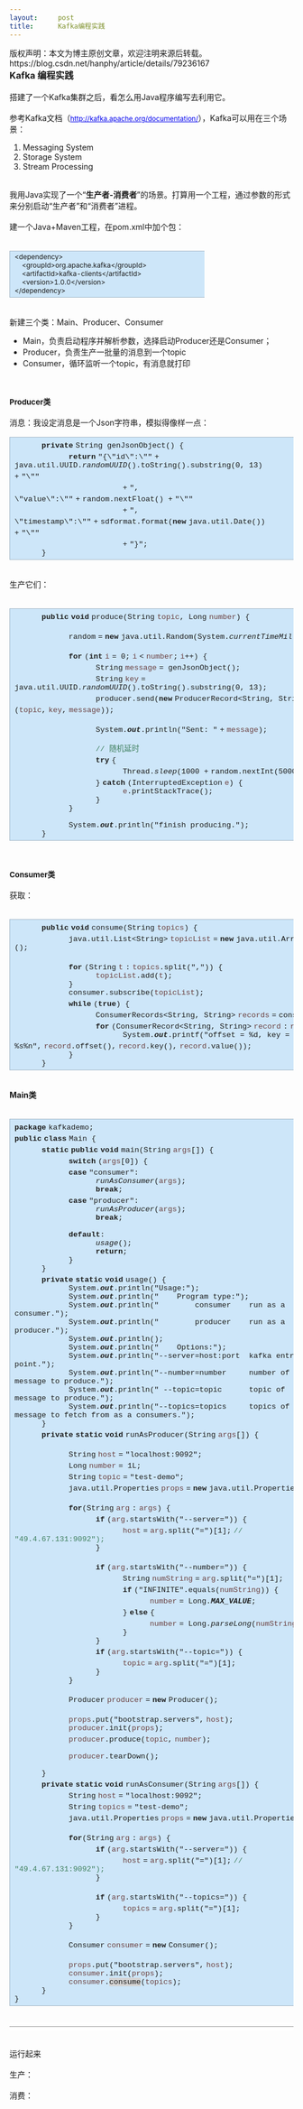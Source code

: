 ```yaml
---
layout:     post
title:      Kafka编程实践
---
```

<div id="article_content" class="article_content clearfix csdn-tracking-statistics" data-pid="blog" data-mod="popu_307" data-dsm="post">
								<div class="article-copyright">
					版权声明：本文为博主原创文章，欢迎注明来源后转载。					https://blog.csdn.net/hanphy/article/details/79236167				</div>
								            <link rel="stylesheet" href="https://csdnimg.cn/release/phoenix/template/css/ck_htmledit_views-f76675cdea.css">
						<div class="htmledit_views" id="content_views">
                
<div><span style="font-size:12pt;"><span style="font-size:12pt;font-weight:bold;">Kafka 编程实践</span></span></div>
<div><br></div>
<div>搭建了一个Kafka集群之后，看怎么用Java程序编写去利用它。</div>
<div><br></div>
<div>参考Kafka文档（<a href="http://kafka.apache.org/documentation/" rel="nofollow" style="font-size:9pt;color:rgb(0,0,238);text-decoration:underline;">http://kafka.apache.org/documentation/</a>），Kafka可以用在三个场景：</div>
<div>
<ol start="1"><li>Messaging System</li><li>Storage System</li><li>Stream Processing</li></ol><div><br></div>
</div>
<div>我用Java实现了一个“<span style="font-weight:bold;">生产者-消费者</span>”的场景。打算用一个工程，通过参数的形式来分别启动“生产者”和“消费者”进程。</div>
<div><br></div>
<div>建一个Java+Maven工程，在pom.xml中加个包：</div>
<div>
<div><br></div>
<div style="overflow:hidden;width:inherit;z-index:2;">
<table style="display:block;border-spacing:0px;table-layout:fixed;border:medium none;width:346px;"><colgroup><col style="width:346px;"></colgroup><tbody><tr style="vertical-align:top;"><td style="border-top-width:1px;border-bottom-width:1px;border-left-width:1px;border-style:solid none solid solid;border-color:rgb(164,184,199);min-width:31px;background-color:rgb(205,230,249);">
<div><span style="font-size:9pt;background-color:rgb(205,230,249);">&lt;dependency&gt;</span></div>
<div><span style="font-size:9pt;background-color:rgb(205,230,249);">    &lt;groupId&gt;org.apache.kafka&lt;/groupId&gt;</span></div>
<div><span style="font-size:9pt;background-color:rgb(205,230,249);">    &lt;artifactId&gt;kafka-clients&lt;/artifactId&gt;</span></div>
<div><span style="font-size:9pt;background-color:rgb(205,230,249);">    &lt;version&gt;1.0.0&lt;/version&gt;</span></div>
<div><span style="font-size:9pt;background-color:rgb(205,230,249);">&lt;/dependency&gt;</span></div>
</td>
</tr></tbody></table></div>
<div><br></div>
</div>
<div>新建三个类：Main、Producer、Consumer</div>
<div>
<ul><li><span style="line-height:1.45;">Main，负责</span><span style="line-height:1.45;">启动程序并解析参数，选择启动Producer还是Consumer；</span></li><li><span style="line-height:1.45;">Producer，负责生产一批量的消息到一个topic</span></li><li><span style="line-height:1.45;">Consumer，循环监听一个topic，有消息就打印</span></li></ul></div>
<div><br></div>
<br><div><span style="font-weight:bold;font-size:10pt;">Producer类</span></div>
<div><br></div>
<div>消息：我设定消息是一个Json字符串，模拟得像样一点：</div>
<div style="overflow:hidden;width:inherit;z-index:2;">
<table style="display:block;border-spacing:0px;table-layout:fixed;border:none;"><colgroup><col></colgroup><tbody><tr style="vertical-align:top;"><td style="border-top-width:1px;border-bottom-width:1px;border-left-width:1px;border-style:solid none solid solid;border-color:rgb(164,184,199);min-width:31px;background-color:rgb(205,230,249);">
<div><span style="font-family:'Courier New';min-height:10pt;font-size:10pt;background-color:rgb(205,230,249);">      </span><span style="font-family:'Courier New';min-height:10pt;font-size:10pt;background-color:rgb(205,230,249);font-weight:bold;">private</span><span style="background-color:rgb(205,230,249);"><span> </span></span><span style="font-family:'Courier New';min-height:10pt;font-size:10pt;background-color:rgb(205,230,249);">String
 genJsonObject() {</span></div>
<div style="min-height:10pt;"><span style="font-family:'Courier New';min-height:10pt;font-size:10pt;background-color:rgb(205,230,249);">            </span><span style="font-family:'Courier New';min-height:10pt;font-size:10pt;background-color:rgb(205,230,249);font-weight:bold;">return</span><span style="background-color:rgb(205,230,249);"><span> </span></span><span style="font-family:'Courier New';min-height:10pt;font-size:10pt;background-color:rgb(205,230,249);">"{\"id\":\""</span><span style="background-color:rgb(205,230,249);"><span> </span></span><span style="font-family:'Courier New';min-height:10pt;font-size:10pt;background-color:rgb(205,230,249);">+
 java.util.UUID.</span><span style="font-family:'Courier New';min-height:10pt;font-size:10pt;background-color:rgb(205,230,249);font-style:italic;">randomUUID</span><span style="font-family:'Courier New';min-height:10pt;font-size:10pt;background-color:rgb(205,230,249);">().toString().substring(0,
 13) +</span><span style="background-color:rgb(205,230,249);"><span> </span></span><span style="font-family:'Courier New';min-height:10pt;font-size:10pt;background-color:rgb(205,230,249);">"\""</span></div>
<div style="min-height:10pt;"><span style="font-family:'Courier New';min-height:10pt;font-size:10pt;background-color:rgb(205,230,249);">                        +</span><span style="background-color:rgb(205,230,249);"><span> </span></span><span style="font-family:'Courier New';min-height:10pt;font-size:10pt;background-color:rgb(205,230,249);">",
 \"value\":\""</span><span style="background-color:rgb(205,230,249);"><span> </span></span><span style="font-family:'Courier New';min-height:10pt;font-size:10pt;background-color:rgb(205,230,249);">+</span><span style="background-color:rgb(205,230,249);"><span> </span></span><span style="font-family:'Courier New';min-height:10pt;font-size:10pt;background-color:rgb(205,230,249);">random</span><span style="font-family:'Courier New';min-height:10pt;font-size:10pt;background-color:rgb(205,230,249);">.nextFloat()
 +</span><span style="background-color:rgb(205,230,249);"><span> </span></span><span style="font-family:'Courier New';min-height:10pt;font-size:10pt;background-color:rgb(205,230,249);">"\""</span></div>
<div style="min-height:10pt;"><span style="font-family:'Courier New';min-height:10pt;font-size:10pt;background-color:rgb(205,230,249);">                        +</span><span style="background-color:rgb(205,230,249);"><span> </span></span><span style="font-family:'Courier New';min-height:10pt;font-size:10pt;background-color:rgb(205,230,249);">",
 \"timestamp\":\""</span><span style="background-color:rgb(205,230,249);"><span> </span></span><span style="font-family:'Courier New';min-height:10pt;font-size:10pt;background-color:rgb(205,230,249);">+</span><span style="background-color:rgb(205,230,249);"><span> </span></span><span style="font-family:'Courier New';min-height:10pt;font-size:10pt;background-color:rgb(205,230,249);">sdformat</span><span style="font-family:'Courier New';min-height:10pt;font-size:10pt;background-color:rgb(205,230,249);">.format(</span><span style="font-family:'Courier New';min-height:10pt;font-size:10pt;background-color:rgb(205,230,249);font-weight:bold;">new</span><span style="background-color:rgb(205,230,249);"><span> </span></span><span style="font-family:'Courier New';min-height:10pt;font-size:10pt;background-color:rgb(205,230,249);">java.util.Date())
 +</span><span style="background-color:rgb(205,230,249);"><span> </span></span><span style="font-family:'Courier New';min-height:10pt;font-size:10pt;background-color:rgb(205,230,249);">"\""</span></div>
<div style="min-height:10pt;"><span style="font-family:'Courier New';min-height:10pt;font-size:10pt;background-color:rgb(205,230,249);">                        +</span><span style="background-color:rgb(205,230,249);"><span> </span></span><span style="font-family:'Courier New';min-height:10pt;font-size:10pt;background-color:rgb(205,230,249);">"}"</span><span style="font-family:'Courier New';min-height:10pt;font-size:10pt;background-color:rgb(205,230,249);">;</span></div>
<div><span style="font-family:'Courier New';min-height:10pt;font-size:10pt;background-color:rgb(205,230,249);">      }</span></div>
</td>
</tr></tbody></table></div>
<div><br></div>
<div>生产它们：</div>
<div>
<div><br></div>
<div style="overflow:hidden;width:inherit;z-index:2;">
<table style="display:block;border-spacing:0px;table-layout:fixed;border:none;"><colgroup><col></colgroup><tbody><tr style="vertical-align:top;"><td style="border-top-width:1px;border-bottom-width:1px;border-left-width:1px;border-style:solid none solid solid;border-color:rgb(164,184,199);min-width:31px;background-color:rgb(205,230,249);">
<div><span style="font-family:'Courier New';min-height:10pt;font-size:10pt;background-color:rgb(205,230,249);">      </span><span style="font-family:'Courier New';min-height:10pt;font-size:10pt;background-color:rgb(205,230,249);font-weight:bold;">public</span><span style="background-color:rgb(205,230,249);"><span> </span></span><span style="font-family:'Courier New';min-height:10pt;font-size:10pt;background-color:rgb(205,230,249);font-weight:bold;">void</span><span style="background-color:rgb(205,230,249);"><span> </span></span><span style="font-family:'Courier New';min-height:10pt;font-size:10pt;background-color:rgb(205,230,249);">produce(String</span><span style="background-color:rgb(205,230,249);"><span> </span></span><span style="font-family:'Courier New';color:#6a3e3e;min-height:10pt;font-size:10pt;background-color:rgb(205,230,249);">topic</span><span style="font-family:'Courier New';min-height:10pt;font-size:10pt;background-color:rgb(205,230,249);">,
 Long</span><span style="background-color:rgb(205,230,249);"><span> </span></span><span style="font-family:'Courier New';color:#6a3e3e;min-height:10pt;font-size:10pt;background-color:rgb(205,230,249);">number</span><span style="font-family:'Courier New';min-height:10pt;font-size:10pt;background-color:rgb(205,230,249);">)
 {</span></div>
<div style="min-height:10pt;"><span style="font-family:'Courier New';min-height:10pt;font-size:10pt;background-color:rgb(205,230,249);">            </span></div>
<div style="min-height:10pt;"><span style="font-family:'Courier New';min-height:10pt;font-size:10pt;background-color:rgb(205,230,249);">            </span><span style="font-family:'Courier New';min-height:10pt;font-size:10pt;background-color:rgb(205,230,249);">random</span><span style="background-color:rgb(205,230,249);"><span> </span></span><span style="font-family:'Courier New';min-height:10pt;font-size:10pt;background-color:rgb(205,230,249);">=</span><span style="background-color:rgb(205,230,249);"><span> </span></span><span style="font-family:'Courier New';min-height:10pt;font-size:10pt;background-color:rgb(205,230,249);font-weight:bold;">new</span><span style="background-color:rgb(205,230,249);"><span> </span></span><span style="font-family:'Courier New';min-height:10pt;font-size:10pt;background-color:rgb(205,230,249);">java.util.Random(System.</span><span style="font-family:'Courier New';min-height:10pt;font-size:10pt;background-color:rgb(205,230,249);font-style:italic;">currentTimeMillis</span><span style="font-family:'Courier New';min-height:10pt;font-size:10pt;background-color:rgb(205,230,249);">());</span></div>
<div style="min-height:10pt;"><span style="font-family:'Courier New';min-height:10pt;font-size:10pt;background-color:rgb(205,230,249);">            </span></div>
<div style="min-height:10pt;"><span style="font-family:'Courier New';min-height:10pt;font-size:10pt;background-color:rgb(205,230,249);">            </span><span style="font-family:'Courier New';min-height:10pt;font-size:10pt;background-color:rgb(205,230,249);font-weight:bold;">for</span><span style="background-color:rgb(205,230,249);"><span> </span></span><span style="font-family:'Courier New';min-height:10pt;font-size:10pt;background-color:rgb(205,230,249);">(</span><span style="font-family:'Courier New';min-height:10pt;font-size:10pt;background-color:rgb(205,230,249);font-weight:bold;">int</span><span style="background-color:rgb(205,230,249);"><span> </span></span><span style="font-family:'Courier New';color:#6a3e3e;min-height:10pt;font-size:10pt;background-color:rgb(205,230,249);">i</span><span style="background-color:rgb(205,230,249);"><span> </span></span><span style="font-family:'Courier New';min-height:10pt;font-size:10pt;background-color:rgb(205,230,249);">=
 0;</span><span style="background-color:rgb(205,230,249);"><span> </span></span><span style="font-family:'Courier New';color:#6a3e3e;min-height:10pt;font-size:10pt;background-color:rgb(205,230,249);">i</span><span style="background-color:rgb(205,230,249);"><span> </span></span><span style="font-family:'Courier New';min-height:10pt;font-size:10pt;background-color:rgb(205,230,249);">&lt;</span><span style="background-color:rgb(205,230,249);"><span> </span></span><span style="font-family:'Courier New';color:#6a3e3e;min-height:10pt;font-size:10pt;background-color:rgb(205,230,249);">number</span><span style="font-family:'Courier New';min-height:10pt;font-size:10pt;background-color:rgb(205,230,249);">;</span><span style="background-color:rgb(205,230,249);"><span> </span></span><span style="font-family:'Courier New';color:#6a3e3e;min-height:10pt;font-size:10pt;background-color:rgb(205,230,249);">i</span><span style="font-family:'Courier New';min-height:10pt;font-size:10pt;background-color:rgb(205,230,249);">++)
 {</span></div>
<div style="min-height:10pt;"><span style="font-family:'Courier New';min-height:10pt;font-size:10pt;background-color:rgb(205,230,249);">                  String</span><span style="background-color:rgb(205,230,249);"><span> </span></span><span style="font-family:'Courier New';color:#6a3e3e;min-height:10pt;font-size:10pt;background-color:rgb(205,230,249);">message</span><span style="background-color:rgb(205,230,249);"><span> </span></span><span style="font-family:'Courier New';min-height:10pt;font-size:10pt;background-color:rgb(205,230,249);">=
 genJsonObject();</span></div>
<div style="min-height:10pt;"><span style="font-family:'Courier New';min-height:10pt;font-size:10pt;background-color:rgb(205,230,249);">                  String</span><span style="background-color:rgb(205,230,249);"><span> </span></span><span style="font-family:'Courier New';color:#6a3e3e;min-height:10pt;font-size:10pt;background-color:rgb(205,230,249);">key</span><span style="background-color:rgb(205,230,249);"><span> </span></span><span style="font-family:'Courier New';min-height:10pt;font-size:10pt;background-color:rgb(205,230,249);">=
 java.util.UUID.</span><span style="font-family:'Courier New';min-height:10pt;font-size:10pt;background-color:rgb(205,230,249);font-style:italic;">randomUUID</span><span style="font-family:'Courier New';min-height:10pt;font-size:10pt;background-color:rgb(205,230,249);">().toString().substring(0,
 13);</span></div>
<div style="min-height:10pt;"><span style="font-family:'Courier New';min-height:10pt;font-size:10pt;background-color:rgb(205,230,249);">                  </span><span style="font-family:'Courier New';min-height:10pt;font-size:10pt;background-color:rgb(205,230,249);">producer</span><span style="font-family:'Courier New';min-height:10pt;font-size:10pt;background-color:rgb(205,230,249);">.send(</span><span style="font-family:'Courier New';min-height:10pt;font-size:10pt;background-color:rgb(205,230,249);font-weight:bold;">new</span><span style="background-color:rgb(205,230,249);"><span> </span></span><span style="font-family:'Courier New';min-height:10pt;font-size:10pt;background-color:rgb(205,230,249);">ProducerRecord&lt;String,
 String&gt;(</span><span style="font-family:'Courier New';color:#6a3e3e;min-height:10pt;font-size:10pt;background-color:rgb(205,230,249);">topic</span><span style="font-family:'Courier New';min-height:10pt;font-size:10pt;background-color:rgb(205,230,249);">,</span><span style="background-color:rgb(205,230,249);"><span> </span></span><span style="font-family:'Courier New';color:#6a3e3e;min-height:10pt;font-size:10pt;background-color:rgb(205,230,249);">key</span><span style="font-family:'Courier New';min-height:10pt;font-size:10pt;background-color:rgb(205,230,249);">,</span><span style="background-color:rgb(205,230,249);"><span> </span></span><span style="font-family:'Courier New';color:#6a3e3e;min-height:10pt;font-size:10pt;background-color:rgb(205,230,249);">message</span><span style="font-family:'Courier New';min-height:10pt;font-size:10pt;background-color:rgb(205,230,249);">));</span></div>
<div style="min-height:10pt;"><span style="font-family:'Courier New';min-height:10pt;font-size:10pt;background-color:rgb(205,230,249);">                  </span></div>
<div style="min-height:10pt;"><span style="font-family:'Courier New';min-height:10pt;font-size:10pt;background-color:rgb(205,230,249);">                  System.</span><span style="font-family:'Courier New';min-height:10pt;font-size:10pt;background-color:rgb(205,230,249);font-style:italic;font-weight:bold;">out</span><span style="font-family:'Courier New';min-height:10pt;font-size:10pt;background-color:rgb(205,230,249);">.println(</span><span style="font-family:'Courier New';min-height:10pt;font-size:10pt;background-color:rgb(205,230,249);">"Sent:
 "</span><span style="background-color:rgb(205,230,249);"><span> </span></span><span style="font-family:'Courier New';min-height:10pt;font-size:10pt;background-color:rgb(205,230,249);">+</span><span style="background-color:rgb(205,230,249);"><span> </span></span><span style="font-family:'Courier New';color:#6a3e3e;min-height:10pt;font-size:10pt;background-color:rgb(205,230,249);">message</span><span style="font-family:'Courier New';min-height:10pt;font-size:10pt;background-color:rgb(205,230,249);">);</span></div>
<div style="min-height:10pt;"><span style="font-family:'Courier New';min-height:10pt;font-size:10pt;background-color:rgb(205,230,249);">                  </span></div>
<div style="min-height:10pt;"><span style="font-family:'Courier New';min-height:10pt;font-size:10pt;background-color:rgb(205,230,249);">                  </span><span style="font-family:'Courier New';color:#3f7f5f;min-height:10pt;font-size:10pt;background-color:rgb(205,230,249);">//
 随机延时</span></div>
<div style="min-height:10pt;"><span style="font-family:'Courier New';min-height:10pt;font-size:10pt;background-color:rgb(205,230,249);">                  </span><span style="font-family:'Courier New';min-height:10pt;font-size:10pt;background-color:rgb(205,230,249);font-weight:bold;">try</span><span style="background-color:rgb(205,230,249);"><span> </span></span><span style="font-family:'Courier New';min-height:10pt;font-size:10pt;background-color:rgb(205,230,249);">{</span></div>
<div style="min-height:10pt;"><span style="font-family:'Courier New';min-height:10pt;font-size:10pt;background-color:rgb(205,230,249);">                        Thread.</span><span style="font-family:'Courier New';min-height:10pt;font-size:10pt;background-color:rgb(205,230,249);font-style:italic;">sleep</span><span style="font-family:'Courier New';min-height:10pt;font-size:10pt;background-color:rgb(205,230,249);">(1000
 +</span><span style="background-color:rgb(205,230,249);"><span> </span></span><span style="font-family:'Courier New';min-height:10pt;font-size:10pt;background-color:rgb(205,230,249);">random</span><span style="font-family:'Courier New';min-height:10pt;font-size:10pt;background-color:rgb(205,230,249);">.nextInt(5000)
 );</span></div>
<div style="min-height:10pt;"><span style="font-family:'Courier New';min-height:10pt;font-size:10pt;background-color:rgb(205,230,249);">                  }</span><span style="background-color:rgb(205,230,249);"><span> </span></span><span style="font-family:'Courier New';min-height:10pt;font-size:10pt;background-color:rgb(205,230,249);font-weight:bold;">catch</span><span style="background-color:rgb(205,230,249);"><span> </span></span><span style="font-family:'Courier New';min-height:10pt;font-size:10pt;background-color:rgb(205,230,249);">(InterruptedException</span><span style="background-color:rgb(205,230,249);"><span> </span></span><span style="font-family:'Courier New';color:#6a3e3e;min-height:10pt;font-size:10pt;background-color:rgb(205,230,249);">e</span><span style="font-family:'Courier New';min-height:10pt;font-size:10pt;background-color:rgb(205,230,249);">)
 {</span></div>
<div style="min-height:10pt;"><span style="font-family:'Courier New';min-height:10pt;font-size:10pt;background-color:rgb(205,230,249);">                        </span><span style="font-family:'Courier New';color:#6a3e3e;min-height:10pt;font-size:10pt;background-color:rgb(205,230,249);">e</span><span style="font-family:'Courier New';min-height:10pt;font-size:10pt;background-color:rgb(205,230,249);">.printStackTrace();</span></div>
<div style="min-height:10pt;"><span style="font-family:'Courier New';min-height:10pt;font-size:10pt;background-color:rgb(205,230,249);">                  }</span></div>
<div style="min-height:10pt;"><span style="font-family:'Courier New';min-height:10pt;font-size:10pt;background-color:rgb(205,230,249);">            }</span></div>
<div style="min-height:10pt;"><span style="font-family:'Courier New';min-height:10pt;font-size:10pt;background-color:rgb(205,230,249);">            </span></div>
<div style="min-height:10pt;"><span style="font-family:'Courier New';min-height:10pt;font-size:10pt;background-color:rgb(205,230,249);">            System.</span><span style="font-family:'Courier New';min-height:10pt;font-size:10pt;background-color:rgb(205,230,249);font-style:italic;font-weight:bold;">out</span><span style="font-family:'Courier New';min-height:10pt;font-size:10pt;background-color:rgb(205,230,249);">.println(</span><span style="font-family:'Courier New';min-height:10pt;font-size:10pt;background-color:rgb(205,230,249);">"finish
 producing."</span><span style="font-family:'Courier New';min-height:10pt;font-size:10pt;background-color:rgb(205,230,249);">);</span></div>
<div><span style="font-family:'Courier New';min-height:10pt;font-size:10pt;background-color:rgb(205,230,249);">      }</span></div>
</td>
</tr></tbody></table></div>
<div><br></div>
</div>
<div><br></div>
<div><span style="font-size:10pt;font-weight:bold;">Consumer类</span></div>
<div><br></div>
<div>获取：</div>
<div>
<div><br></div>
<div style="overflow:hidden;width:inherit;z-index:2;">
<table style="display:block;border-spacing:0px;table-layout:fixed;border:none;"><colgroup><col></colgroup><tbody><tr style="vertical-align:top;"><td style="border-top-width:1px;border-bottom-width:1px;border-left-width:1px;border-style:solid none solid solid;border-color:rgb(164,184,199);min-width:31px;background-color:rgb(205,230,249);">
<div><span style="font-family:'Courier New';min-height:10pt;font-size:10pt;background-color:rgb(205,230,249);">      </span><span style="font-family:'Courier New';min-height:10pt;font-size:10pt;background-color:rgb(205,230,249);font-weight:bold;">public</span><span style="background-color:rgb(205,230,249);"><span> </span></span><span style="font-family:'Courier New';min-height:10pt;font-size:10pt;background-color:rgb(205,230,249);font-weight:bold;">void</span><span style="background-color:rgb(205,230,249);"><span> </span></span><span style="font-family:'Courier New';min-height:10pt;font-size:10pt;background-color:rgb(205,230,249);">consume(String</span><span style="background-color:rgb(205,230,249);"><span> </span></span><span style="font-family:'Courier New';color:#6a3e3e;min-height:10pt;font-size:10pt;background-color:rgb(205,230,249);">topics</span><span style="font-family:'Courier New';min-height:10pt;font-size:10pt;background-color:rgb(205,230,249);">)
 {</span></div>
<div style="min-height:10pt;"><span style="font-family:'Courier New';min-height:10pt;font-size:10pt;background-color:rgb(205,230,249);">            java.util.List&lt;String&gt;</span><span style="background-color:rgb(205,230,249);"><span> </span></span><span style="font-family:'Courier New';color:#6a3e3e;min-height:10pt;font-size:10pt;background-color:rgb(205,230,249);">topicList</span><span style="background-color:rgb(205,230,249);"><span> </span></span><span style="font-family:'Courier New';min-height:10pt;font-size:10pt;background-color:rgb(205,230,249);">=</span><span style="background-color:rgb(205,230,249);"><span> </span></span><span style="font-family:'Courier New';min-height:10pt;font-size:10pt;background-color:rgb(205,230,249);font-weight:bold;">new</span><span style="background-color:rgb(205,230,249);"><span> </span></span><span style="font-family:'Courier New';min-height:10pt;font-size:10pt;background-color:rgb(205,230,249);">java.util.ArrayList&lt;String&gt;();</span></div>
<div style="min-height:10pt;"><span style="font-family:'Courier New';min-height:10pt;font-size:10pt;background-color:rgb(205,230,249);">            </span></div>
<div style="min-height:10pt;"><span style="font-family:'Courier New';min-height:10pt;font-size:10pt;background-color:rgb(205,230,249);">            </span><span style="font-family:'Courier New';min-height:10pt;font-size:10pt;background-color:rgb(205,230,249);font-weight:bold;">for</span><span style="background-color:rgb(205,230,249);"><span> </span></span><span style="font-family:'Courier New';min-height:10pt;font-size:10pt;background-color:rgb(205,230,249);">(String</span><span style="background-color:rgb(205,230,249);"><span> </span></span><span style="font-family:'Courier New';color:#6a3e3e;min-height:10pt;font-size:10pt;background-color:rgb(205,230,249);">t</span><span style="background-color:rgb(205,230,249);"><span> </span></span><span style="font-family:'Courier New';min-height:10pt;font-size:10pt;background-color:rgb(205,230,249);">:</span><span style="background-color:rgb(205,230,249);"><span> </span></span><span style="font-family:'Courier New';color:#6a3e3e;min-height:10pt;font-size:10pt;background-color:rgb(205,230,249);">topics</span><span style="font-family:'Courier New';min-height:10pt;font-size:10pt;background-color:rgb(205,230,249);">.split(</span><span style="font-family:'Courier New';min-height:10pt;font-size:10pt;background-color:rgb(205,230,249);">","</span><span style="font-family:'Courier New';min-height:10pt;font-size:10pt;background-color:rgb(205,230,249);">))
 {</span></div>
<div style="min-height:10pt;"><span style="font-family:'Courier New';min-height:10pt;font-size:10pt;background-color:rgb(205,230,249);">                  </span><span style="font-family:'Courier New';color:#6a3e3e;min-height:10pt;font-size:10pt;background-color:rgb(205,230,249);">topicList</span><span style="font-family:'Courier New';min-height:10pt;font-size:10pt;background-color:rgb(205,230,249);">.add(</span><span style="font-family:'Courier New';color:#6a3e3e;min-height:10pt;font-size:10pt;background-color:rgb(205,230,249);">t</span><span style="font-family:'Courier New';min-height:10pt;font-size:10pt;background-color:rgb(205,230,249);">);</span></div>
<div style="min-height:10pt;"><span style="font-family:'Courier New';min-height:10pt;font-size:10pt;background-color:rgb(205,230,249);">            }</span></div>
<div style="min-height:10pt;"><span style="font-family:'Courier New';min-height:10pt;font-size:10pt;background-color:rgb(205,230,249);">            </span><span style="font-family:'Courier New';min-height:10pt;font-size:10pt;background-color:rgb(205,230,249);">consumer</span><span style="font-family:'Courier New';min-height:10pt;font-size:10pt;background-color:rgb(205,230,249);">.subscribe(</span><span style="font-family:'Courier New';color:#6a3e3e;min-height:10pt;font-size:10pt;background-color:rgb(205,230,249);">topicList</span><span style="font-family:'Courier New';min-height:10pt;font-size:10pt;background-color:rgb(205,230,249);">);</span></div>
<div style="min-height:10pt;"><span style="font-family:'Courier New';min-height:10pt;font-size:10pt;background-color:rgb(205,230,249);">            </span><span style="font-family:'Courier New';min-height:10pt;font-size:10pt;background-color:rgb(205,230,249);font-weight:bold;">while</span><span style="background-color:rgb(205,230,249);"><span> </span></span><span style="font-family:'Courier New';min-height:10pt;font-size:10pt;background-color:rgb(205,230,249);">(</span><span style="font-family:'Courier New';min-height:10pt;font-size:10pt;background-color:rgb(205,230,249);font-weight:bold;">true</span><span style="font-family:'Courier New';min-height:10pt;font-size:10pt;background-color:rgb(205,230,249);">)
 {</span></div>
<div style="min-height:10pt;"><span style="font-family:'Courier New';min-height:10pt;font-size:10pt;background-color:rgb(205,230,249);">                  ConsumerRecords&lt;String, String&gt;</span><span style="background-color:rgb(205,230,249);"><span> </span></span><span style="font-family:'Courier New';color:#6a3e3e;min-height:10pt;font-size:10pt;background-color:rgb(205,230,249);">records</span><span style="background-color:rgb(205,230,249);"><span> </span></span><span style="font-family:'Courier New';min-height:10pt;font-size:10pt;background-color:rgb(205,230,249);">=</span><span style="background-color:rgb(205,230,249);"><span> </span></span><span style="font-family:'Courier New';min-height:10pt;font-size:10pt;background-color:rgb(205,230,249);">consumer</span><span style="font-family:'Courier New';min-height:10pt;font-size:10pt;background-color:rgb(205,230,249);">.poll(1);</span></div>
<div style="min-height:10pt;"><span style="font-family:'Courier New';min-height:10pt;font-size:10pt;background-color:rgb(205,230,249);">                  </span><span style="font-family:'Courier New';min-height:10pt;font-size:10pt;background-color:rgb(205,230,249);font-weight:bold;">for</span><span style="background-color:rgb(205,230,249);"><span> </span></span><span style="font-family:'Courier New';min-height:10pt;font-size:10pt;background-color:rgb(205,230,249);">(ConsumerRecord&lt;String,
 String&gt;</span><span style="background-color:rgb(205,230,249);"><span> </span></span><span style="font-family:'Courier New';color:#6a3e3e;min-height:10pt;font-size:10pt;background-color:rgb(205,230,249);">record</span><span style="background-color:rgb(205,230,249);"><span> </span></span><span style="font-family:'Courier New';min-height:10pt;font-size:10pt;background-color:rgb(205,230,249);">:</span><span style="background-color:rgb(205,230,249);"><span> </span></span><span style="font-family:'Courier New';color:#6a3e3e;min-height:10pt;font-size:10pt;background-color:rgb(205,230,249);">records</span><span style="font-family:'Courier New';min-height:10pt;font-size:10pt;background-color:rgb(205,230,249);">)</span></div>
<div style="min-height:10pt;"><span style="font-family:'Courier New';min-height:10pt;font-size:10pt;background-color:rgb(205,230,249);">                        System.</span><span style="font-family:'Courier New';min-height:10pt;font-size:10pt;background-color:rgb(205,230,249);font-style:italic;font-weight:bold;">out</span><span style="font-family:'Courier New';min-height:10pt;font-size:10pt;background-color:rgb(205,230,249);">.printf(</span><span style="font-family:'Courier New';min-height:10pt;font-size:10pt;background-color:rgb(205,230,249);">"offset
 = %d, key = %s, value = %s%n"</span><span style="font-family:'Courier New';min-height:10pt;font-size:10pt;background-color:rgb(205,230,249);">,</span><span style="background-color:rgb(205,230,249);"><span> </span></span><span style="font-family:'Courier New';color:#6a3e3e;min-height:10pt;font-size:10pt;background-color:rgb(205,230,249);">record</span><span style="font-family:'Courier New';min-height:10pt;font-size:10pt;background-color:rgb(205,230,249);">.offset(),</span><span style="background-color:rgb(205,230,249);"><span> </span></span><span style="font-family:'Courier New';color:#6a3e3e;min-height:10pt;font-size:10pt;background-color:rgb(205,230,249);">record</span><span style="font-family:'Courier New';min-height:10pt;font-size:10pt;background-color:rgb(205,230,249);">.key(),</span><span style="background-color:rgb(205,230,249);"><span> </span></span><span style="font-family:'Courier New';color:#6a3e3e;min-height:10pt;font-size:10pt;background-color:rgb(205,230,249);">record</span><span style="font-family:'Courier New';min-height:10pt;font-size:10pt;background-color:rgb(205,230,249);">.value());</span></div>
<div style="min-height:10pt;"><span style="font-family:'Courier New';min-height:10pt;font-size:10pt;background-color:rgb(205,230,249);">            }</span></div>
<div><span style="font-family:'Courier New';min-height:10pt;font-size:10pt;background-color:rgb(205,230,249);">      }</span></div>
</td>
</tr></tbody></table></div>
<div><br></div>
</div>
<div><span style="font-weight:bold;">Main类</span></div>
<div>
<div><br></div>
<div style="overflow:hidden;width:inherit;z-index:2;">
<table style="display:block;border-spacing:0px;table-layout:fixed;border:none;"><colgroup><col></colgroup><tbody><tr style="vertical-align:top;"><td style="border-top-width:1px;border-bottom-width:1px;border-left-width:1px;border-style:solid none solid solid;border-color:rgb(164,184,199);min-width:31px;background-color:rgb(205,230,249);">
<div><span style="font-family:'Courier New';min-height:10pt;font-size:10pt;background-color:rgb(205,230,249);font-weight:bold;">package</span><span style="background-color:rgb(205,230,249);"><span> </span></span><span style="font-family:'Courier New';min-height:10pt;font-size:10pt;background-color:rgb(205,230,249);">kafkademo;</span></div>
<div style="min-height:10pt;"><span style="font-family:'Courier New';min-height:10pt;font-size:10pt;background-color:rgb(205,230,249);font-weight:bold;">public</span><span style="background-color:rgb(205,230,249);"><span> </span></span><span style="font-family:'Courier New';min-height:10pt;font-size:10pt;background-color:rgb(205,230,249);font-weight:bold;">class</span><span style="background-color:rgb(205,230,249);"><span> </span></span><span style="font-family:'Courier New';min-height:10pt;font-size:10pt;background-color:rgb(205,230,249);">Main
 {</span></div>
<div style="min-height:10pt;"><span style="font-family:'Courier New';min-height:10pt;font-size:10pt;background-color:rgb(205,230,249);">      </span><span style="font-family:'Courier New';min-height:10pt;font-size:10pt;background-color:rgb(205,230,249);font-weight:bold;">static</span><span style="background-color:rgb(205,230,249);"><span> </span></span><span style="font-family:'Courier New';min-height:10pt;font-size:10pt;background-color:rgb(205,230,249);font-weight:bold;">public</span><span style="background-color:rgb(205,230,249);"><span> </span></span><span style="font-family:'Courier New';min-height:10pt;font-size:10pt;background-color:rgb(205,230,249);font-weight:bold;">void</span><span style="background-color:rgb(205,230,249);"><span> </span></span><span style="font-family:'Courier New';min-height:10pt;font-size:10pt;background-color:rgb(205,230,249);">main(String</span><span style="background-color:rgb(205,230,249);"><span> </span></span><span style="font-family:'Courier New';color:#6a3e3e;min-height:10pt;font-size:10pt;background-color:rgb(205,230,249);">args</span><span style="font-family:'Courier New';min-height:10pt;font-size:10pt;background-color:rgb(205,230,249);">[])
 {</span></div>
<div style="min-height:10pt;"><span style="font-family:'Courier New';min-height:10pt;font-size:10pt;background-color:rgb(205,230,249);">            </span><span style="font-family:'Courier New';min-height:10pt;font-size:10pt;background-color:rgb(205,230,249);font-weight:bold;">switch</span><span style="background-color:rgb(205,230,249);"><span> </span></span><span style="font-family:'Courier New';min-height:10pt;font-size:10pt;background-color:rgb(205,230,249);">(</span><span style="font-family:'Courier New';color:#6a3e3e;min-height:10pt;font-size:10pt;background-color:rgb(205,230,249);">args</span><span style="font-family:'Courier New';min-height:10pt;font-size:10pt;background-color:rgb(205,230,249);">[0])
 {</span></div>
<div style="min-height:10pt;"><span style="font-family:'Courier New';min-height:10pt;font-size:10pt;background-color:rgb(205,230,249);">            </span><span style="font-family:'Courier New';min-height:10pt;font-size:10pt;background-color:rgb(205,230,249);font-weight:bold;">case</span><span style="background-color:rgb(205,230,249);"><span> </span></span><span style="font-family:'Courier New';min-height:10pt;font-size:10pt;background-color:rgb(205,230,249);">"consumer"</span><span style="font-family:'Courier New';min-height:10pt;font-size:10pt;background-color:rgb(205,230,249);">:</span></div>
<div style="min-height:10pt;"><span style="font-family:'Courier New';min-height:10pt;font-size:10pt;background-color:rgb(205,230,249);">                  </span><span style="font-family:'Courier New';min-height:10pt;font-size:10pt;background-color:rgb(205,230,249);font-style:italic;">runAsConsumer</span><span style="font-family:'Courier New';min-height:10pt;font-size:10pt;background-color:rgb(205,230,249);">(</span><span style="font-family:'Courier New';color:#6a3e3e;min-height:10pt;font-size:10pt;background-color:rgb(205,230,249);">args</span><span style="font-family:'Courier New';min-height:10pt;font-size:10pt;background-color:rgb(205,230,249);">);</span></div>
<div style="min-height:10pt;"><span style="font-family:'Courier New';min-height:10pt;font-size:10pt;background-color:rgb(205,230,249);">                  </span><span style="font-family:'Courier New';min-height:10pt;font-size:10pt;background-color:rgb(205,230,249);font-weight:bold;">break</span><span style="font-family:'Courier New';min-height:10pt;font-size:10pt;background-color:rgb(205,230,249);">;</span></div>
<div style="min-height:10pt;"><span style="font-family:'Courier New';min-height:10pt;font-size:10pt;background-color:rgb(205,230,249);">            </span><span style="font-family:'Courier New';min-height:10pt;font-size:10pt;background-color:rgb(205,230,249);font-weight:bold;">case</span><span style="background-color:rgb(205,230,249);"><span> </span></span><span style="font-family:'Courier New';min-height:10pt;font-size:10pt;background-color:rgb(205,230,249);">"producer"</span><span style="font-family:'Courier New';min-height:10pt;font-size:10pt;background-color:rgb(205,230,249);">:</span></div>
<div style="min-height:10pt;"><span style="font-family:'Courier New';min-height:10pt;font-size:10pt;background-color:rgb(205,230,249);">                  </span><span style="font-family:'Courier New';min-height:10pt;font-size:10pt;background-color:rgb(205,230,249);font-style:italic;">runAsProducer</span><span style="font-family:'Courier New';min-height:10pt;font-size:10pt;background-color:rgb(205,230,249);">(</span><span style="font-family:'Courier New';color:#6a3e3e;min-height:10pt;font-size:10pt;background-color:rgb(205,230,249);">args</span><span style="font-family:'Courier New';min-height:10pt;font-size:10pt;background-color:rgb(205,230,249);">);</span></div>
<div style="min-height:10pt;"><span style="font-family:'Courier New';min-height:10pt;font-size:10pt;background-color:rgb(205,230,249);">                  </span><span style="font-family:'Courier New';min-height:10pt;font-size:10pt;background-color:rgb(205,230,249);font-weight:bold;">break</span><span style="font-family:'Courier New';min-height:10pt;font-size:10pt;background-color:rgb(205,230,249);">;</span></div>
<div style="min-height:10pt;"><span style="font-family:'Courier New';min-height:10pt;font-size:10pt;background-color:rgb(205,230,249);">                  </span></div>
<div style="min-height:10pt;"><span style="font-family:'Courier New';min-height:10pt;font-size:10pt;background-color:rgb(205,230,249);">            </span><span style="font-family:'Courier New';min-height:10pt;font-size:10pt;background-color:rgb(205,230,249);font-weight:bold;">default</span><span style="font-family:'Courier New';min-height:10pt;font-size:10pt;background-color:rgb(205,230,249);">:</span></div>
<div style="min-height:10pt;"><span style="font-family:'Courier New';min-height:10pt;font-size:10pt;background-color:rgb(205,230,249);">                  </span><span style="font-family:'Courier New';min-height:10pt;font-size:10pt;background-color:rgb(205,230,249);font-style:italic;">usage</span><span style="font-family:'Courier New';min-height:10pt;font-size:10pt;background-color:rgb(205,230,249);">();</span></div>
<div style="min-height:10pt;"><span style="font-family:'Courier New';min-height:10pt;font-size:10pt;background-color:rgb(205,230,249);">                  </span><span style="font-family:'Courier New';min-height:10pt;font-size:10pt;background-color:rgb(205,230,249);font-weight:bold;">return</span><span style="font-family:'Courier New';min-height:10pt;font-size:10pt;background-color:rgb(205,230,249);">;</span></div>
<div style="min-height:10pt;"><span style="font-family:'Courier New';min-height:10pt;font-size:10pt;background-color:rgb(205,230,249);">            }</span></div>
<div style="min-height:10pt;"><span style="font-family:'Courier New';min-height:10pt;font-size:10pt;background-color:rgb(205,230,249);">      }</span></div>
<div style="min-height:10pt;"><span style="font-family:'Courier New';min-height:10pt;font-size:10pt;background-color:rgb(205,230,249);">      </span><span style="font-family:'Courier New';min-height:10pt;font-size:10pt;background-color:rgb(205,230,249);font-weight:bold;">private</span><span style="background-color:rgb(205,230,249);"><span> </span></span><span style="font-family:'Courier New';min-height:10pt;font-size:10pt;background-color:rgb(205,230,249);font-weight:bold;">static</span><span style="background-color:rgb(205,230,249);"><span> </span></span><span style="font-family:'Courier New';min-height:10pt;font-size:10pt;background-color:rgb(205,230,249);font-weight:bold;">void</span><span style="background-color:rgb(205,230,249);"><span> </span></span><span style="font-family:'Courier New';min-height:10pt;font-size:10pt;background-color:rgb(205,230,249);">usage()
 {</span></div>
<div style="min-height:10pt;"><span style="font-family:'Courier New';min-height:10pt;font-size:10pt;background-color:rgb(205,230,249);">            System.</span><span style="font-family:'Courier New';min-height:10pt;font-size:10pt;background-color:rgb(205,230,249);font-style:italic;font-weight:bold;">out</span><span style="font-family:'Courier New';min-height:10pt;font-size:10pt;background-color:rgb(205,230,249);">.println(</span><span style="font-family:'Courier New';min-height:10pt;font-size:10pt;background-color:rgb(205,230,249);">"Usage:"</span><span style="font-family:'Courier New';min-height:10pt;font-size:10pt;background-color:rgb(205,230,249);">);</span></div>
<div style="min-height:10pt;"><span style="font-family:'Courier New';min-height:10pt;font-size:10pt;background-color:rgb(205,230,249);">            System.</span><span style="font-family:'Courier New';min-height:10pt;font-size:10pt;background-color:rgb(205,230,249);font-style:italic;font-weight:bold;">out</span><span style="font-family:'Courier New';min-height:10pt;font-size:10pt;background-color:rgb(205,230,249);">.println(</span><span style="font-family:'Courier New';min-height:10pt;font-size:10pt;background-color:rgb(205,230,249);">"   
 Program type:"</span><span style="font-family:'Courier New';min-height:10pt;font-size:10pt;background-color:rgb(205,230,249);">);</span></div>
<div style="min-height:10pt;"><span style="font-family:'Courier New';min-height:10pt;font-size:10pt;background-color:rgb(205,230,249);">            System.</span><span style="font-family:'Courier New';min-height:10pt;font-size:10pt;background-color:rgb(205,230,249);font-style:italic;font-weight:bold;">out</span><span style="font-family:'Courier New';min-height:10pt;font-size:10pt;background-color:rgb(205,230,249);">.println(</span><span style="font-family:'Courier New';min-height:10pt;font-size:10pt;background-color:rgb(205,230,249);">"       
 consumer    run as a consumer."</span><span style="font-family:'Courier New';min-height:10pt;font-size:10pt;background-color:rgb(205,230,249);">);</span></div>
<div style="min-height:10pt;"><span style="font-family:'Courier New';min-height:10pt;font-size:10pt;background-color:rgb(205,230,249);">            System.</span><span style="font-family:'Courier New';min-height:10pt;font-size:10pt;background-color:rgb(205,230,249);font-style:italic;font-weight:bold;">out</span><span style="font-family:'Courier New';min-height:10pt;font-size:10pt;background-color:rgb(205,230,249);">.println(</span><span style="font-family:'Courier New';min-height:10pt;font-size:10pt;background-color:rgb(205,230,249);">"       
 producer    run as a producer."</span><span style="font-family:'Courier New';min-height:10pt;font-size:10pt;background-color:rgb(205,230,249);">);</span></div>
<div style="min-height:10pt;"><span style="font-family:'Courier New';min-height:10pt;font-size:10pt;background-color:rgb(205,230,249);">            System.</span><span style="font-family:'Courier New';min-height:10pt;font-size:10pt;background-color:rgb(205,230,249);font-style:italic;font-weight:bold;">out</span><span style="font-family:'Courier New';min-height:10pt;font-size:10pt;background-color:rgb(205,230,249);">.println();</span></div>
<div style="min-height:10pt;"><span style="font-family:'Courier New';min-height:10pt;font-size:10pt;background-color:rgb(205,230,249);">            System.</span><span style="font-family:'Courier New';min-height:10pt;font-size:10pt;background-color:rgb(205,230,249);font-style:italic;font-weight:bold;">out</span><span style="font-family:'Courier New';min-height:10pt;font-size:10pt;background-color:rgb(205,230,249);">.println(</span><span style="font-family:'Courier New';min-height:10pt;font-size:10pt;background-color:rgb(205,230,249);">"   
 Options:"</span><span style="font-family:'Courier New';min-height:10pt;font-size:10pt;background-color:rgb(205,230,249);">);</span></div>
<div style="min-height:10pt;"><span style="font-family:'Courier New';min-height:10pt;font-size:10pt;background-color:rgb(205,230,249);">            System.</span><span style="font-family:'Courier New';min-height:10pt;font-size:10pt;background-color:rgb(205,230,249);font-style:italic;font-weight:bold;">out</span><span style="font-family:'Courier New';min-height:10pt;font-size:10pt;background-color:rgb(205,230,249);">.println(</span><span style="font-family:'Courier New';min-height:10pt;font-size:10pt;background-color:rgb(205,230,249);">"--server=host:port 
 kafka entry point."</span><span style="font-family:'Courier New';min-height:10pt;font-size:10pt;background-color:rgb(205,230,249);">);</span></div>
<div style="min-height:10pt;"><span style="font-family:'Courier New';min-height:10pt;font-size:10pt;background-color:rgb(205,230,249);">            System.</span><span style="font-family:'Courier New';min-height:10pt;font-size:10pt;background-color:rgb(205,230,249);font-style:italic;font-weight:bold;">out</span><span style="font-family:'Courier New';min-height:10pt;font-size:10pt;background-color:rgb(205,230,249);">.println(</span><span style="font-family:'Courier New';min-height:10pt;font-size:10pt;background-color:rgb(205,230,249);">"--number=number    
 number of message to produce."</span><span style="font-family:'Courier New';min-height:10pt;font-size:10pt;background-color:rgb(205,230,249);">);</span></div>
<div style="min-height:10pt;"><span style="font-family:'Courier New';min-height:10pt;font-size:10pt;background-color:rgb(205,230,249);">            System.</span><span style="font-family:'Courier New';min-height:10pt;font-size:10pt;background-color:rgb(205,230,249);font-style:italic;font-weight:bold;">out</span><span style="font-family:'Courier New';min-height:10pt;font-size:10pt;background-color:rgb(205,230,249);">.println(</span><span style="font-family:'Courier New';min-height:10pt;font-size:10pt;background-color:rgb(205,230,249);">"
 --topic=topic      topic of message to produce."</span><span style="font-family:'Courier New';min-height:10pt;font-size:10pt;background-color:rgb(205,230,249);">);</span></div>
<div style="min-height:10pt;"><span style="font-family:'Courier New';min-height:10pt;font-size:10pt;background-color:rgb(205,230,249);">            System.</span><span style="font-family:'Courier New';min-height:10pt;font-size:10pt;background-color:rgb(205,230,249);font-style:italic;font-weight:bold;">out</span><span style="font-family:'Courier New';min-height:10pt;font-size:10pt;background-color:rgb(205,230,249);">.println(</span><span style="font-family:'Courier New';min-height:10pt;font-size:10pt;background-color:rgb(205,230,249);">"--topics=topics    
 topics of message to fetch from as a consumers."</span><span style="font-family:'Courier New';min-height:10pt;font-size:10pt;background-color:rgb(205,230,249);">);</span></div>
<div style="min-height:10pt;"><span style="font-family:'Courier New';min-height:10pt;font-size:10pt;background-color:rgb(205,230,249);">      }</span></div>
<div style="min-height:10pt;"><span style="font-family:'Courier New';min-height:10pt;font-size:10pt;background-color:rgb(205,230,249);">      </span><span style="font-family:'Courier New';min-height:10pt;font-size:10pt;background-color:rgb(205,230,249);font-weight:bold;">private</span><span style="background-color:rgb(205,230,249);"><span> </span></span><span style="font-family:'Courier New';min-height:10pt;font-size:10pt;background-color:rgb(205,230,249);font-weight:bold;">static</span><span style="background-color:rgb(205,230,249);"><span> </span></span><span style="font-family:'Courier New';min-height:10pt;font-size:10pt;background-color:rgb(205,230,249);font-weight:bold;">void</span><span style="background-color:rgb(205,230,249);"><span> </span></span><span style="font-family:'Courier New';min-height:10pt;font-size:10pt;background-color:rgb(205,230,249);">runAsProducer(String</span><span style="background-color:rgb(205,230,249);"><span> </span></span><span style="font-family:'Courier New';color:#6a3e3e;min-height:10pt;font-size:10pt;background-color:rgb(205,230,249);">args</span><span style="font-family:'Courier New';min-height:10pt;font-size:10pt;background-color:rgb(205,230,249);">[])
 {</span></div>
<div style="min-height:10pt;"><span style="font-family:'Courier New';min-height:10pt;font-size:10pt;background-color:rgb(205,230,249);">            </span></div>
<div style="min-height:10pt;"><span style="font-family:'Courier New';min-height:10pt;font-size:10pt;background-color:rgb(205,230,249);">            String</span><span style="background-color:rgb(205,230,249);"><span> </span></span><span style="font-family:'Courier New';color:#6a3e3e;min-height:10pt;font-size:10pt;background-color:rgb(205,230,249);">host</span><span style="background-color:rgb(205,230,249);"><span> </span></span><span style="font-family:'Courier New';min-height:10pt;font-size:10pt;background-color:rgb(205,230,249);">=</span><span style="background-color:rgb(205,230,249);"><span> </span></span><span style="font-family:'Courier New';min-height:10pt;font-size:10pt;background-color:rgb(205,230,249);">"localhost:9092"</span><span style="font-family:'Courier New';min-height:10pt;font-size:10pt;background-color:rgb(205,230,249);">;</span></div>
<div style="min-height:10pt;"><span style="font-family:'Courier New';min-height:10pt;font-size:10pt;background-color:rgb(205,230,249);">            Long</span><span style="background-color:rgb(205,230,249);"><span> </span></span><span style="font-family:'Courier New';color:#6a3e3e;min-height:10pt;font-size:10pt;background-color:rgb(205,230,249);">number</span><span style="background-color:rgb(205,230,249);"><span> </span></span><span style="font-family:'Courier New';min-height:10pt;font-size:10pt;background-color:rgb(205,230,249);">=
 1L;</span></div>
<div style="min-height:10pt;"><span style="font-family:'Courier New';min-height:10pt;font-size:10pt;background-color:rgb(205,230,249);">            String</span><span style="background-color:rgb(205,230,249);"><span> </span></span><span style="font-family:'Courier New';color:#6a3e3e;min-height:10pt;font-size:10pt;background-color:rgb(205,230,249);">topic</span><span style="background-color:rgb(205,230,249);"><span> </span></span><span style="font-family:'Courier New';min-height:10pt;font-size:10pt;background-color:rgb(205,230,249);">=</span><span style="background-color:rgb(205,230,249);"><span> </span></span><span style="font-family:'Courier New';min-height:10pt;font-size:10pt;background-color:rgb(205,230,249);">"test-demo"</span><span style="font-family:'Courier New';min-height:10pt;font-size:10pt;background-color:rgb(205,230,249);">;</span></div>
<div style="min-height:10pt;"><span style="font-family:'Courier New';min-height:10pt;font-size:10pt;background-color:rgb(205,230,249);">            java.util.Properties</span><span style="background-color:rgb(205,230,249);"><span> </span></span><span style="font-family:'Courier New';color:#6a3e3e;min-height:10pt;font-size:10pt;background-color:rgb(205,230,249);">props</span><span style="background-color:rgb(205,230,249);"><span> </span></span><span style="font-family:'Courier New';min-height:10pt;font-size:10pt;background-color:rgb(205,230,249);">=</span><span style="background-color:rgb(205,230,249);"><span> </span></span><span style="font-family:'Courier New';min-height:10pt;font-size:10pt;background-color:rgb(205,230,249);font-weight:bold;">new</span><span style="background-color:rgb(205,230,249);"><span> </span></span><span style="font-family:'Courier New';min-height:10pt;font-size:10pt;background-color:rgb(205,230,249);">java.util.Properties();</span></div>
<div style="min-height:10pt;"><span style="font-family:'Courier New';min-height:10pt;font-size:10pt;background-color:rgb(205,230,249);">            </span></div>
<div style="min-height:10pt;"><span style="font-family:'Courier New';min-height:10pt;font-size:10pt;background-color:rgb(205,230,249);">            </span><span style="font-family:'Courier New';min-height:10pt;font-size:10pt;background-color:rgb(205,230,249);font-weight:bold;">for</span><span style="font-family:'Courier New';min-height:10pt;font-size:10pt;background-color:rgb(205,230,249);">(String</span><span style="background-color:rgb(205,230,249);"><span> </span></span><span style="font-family:'Courier New';color:#6a3e3e;min-height:10pt;font-size:10pt;background-color:rgb(205,230,249);">arg</span><span style="background-color:rgb(205,230,249);"><span> </span></span><span style="font-family:'Courier New';min-height:10pt;font-size:10pt;background-color:rgb(205,230,249);">:</span><span style="background-color:rgb(205,230,249);"><span> </span></span><span style="font-family:'Courier New';color:#6a3e3e;min-height:10pt;font-size:10pt;background-color:rgb(205,230,249);">args</span><span style="font-family:'Courier New';min-height:10pt;font-size:10pt;background-color:rgb(205,230,249);">)
 {</span></div>
<div style="min-height:10pt;"><span style="font-family:'Courier New';min-height:10pt;font-size:10pt;background-color:rgb(205,230,249);">                  </span><span style="font-family:'Courier New';min-height:10pt;font-size:10pt;background-color:rgb(205,230,249);font-weight:bold;">if</span><span style="background-color:rgb(205,230,249);"><span> </span></span><span style="font-family:'Courier New';min-height:10pt;font-size:10pt;background-color:rgb(205,230,249);">(</span><span style="font-family:'Courier New';color:#6a3e3e;min-height:10pt;font-size:10pt;background-color:rgb(205,230,249);">arg</span><span style="font-family:'Courier New';min-height:10pt;font-size:10pt;background-color:rgb(205,230,249);">.startsWith(</span><span style="font-family:'Courier New';min-height:10pt;font-size:10pt;background-color:rgb(205,230,249);">"--server="</span><span style="font-family:'Courier New';min-height:10pt;font-size:10pt;background-color:rgb(205,230,249);">))
 {</span></div>
<div style="min-height:10pt;"><span style="font-family:'Courier New';min-height:10pt;font-size:10pt;background-color:rgb(205,230,249);">                        </span><span style="font-family:'Courier New';color:#6a3e3e;min-height:10pt;font-size:10pt;background-color:rgb(205,230,249);">host</span><span style="background-color:rgb(205,230,249);"><span> </span></span><span style="font-family:'Courier New';min-height:10pt;font-size:10pt;background-color:rgb(205,230,249);">=</span><span style="background-color:rgb(205,230,249);"><span> </span></span><span style="font-family:'Courier New';color:#6a3e3e;min-height:10pt;font-size:10pt;background-color:rgb(205,230,249);">arg</span><span style="font-family:'Courier New';min-height:10pt;font-size:10pt;background-color:rgb(205,230,249);">.split(</span><span style="font-family:'Courier New';min-height:10pt;font-size:10pt;background-color:rgb(205,230,249);">"="</span><span style="font-family:'Courier New';min-height:10pt;font-size:10pt;background-color:rgb(205,230,249);">)[1];</span><span style="background-color:rgb(205,230,249);"><span> </span></span><span style="font-family:'Courier New';color:#3f7f5f;min-height:10pt;font-size:10pt;background-color:rgb(205,230,249);">//
 "49.4.67.131:9092");</span></div>
<div style="min-height:10pt;"><span style="font-family:'Courier New';min-height:10pt;font-size:10pt;background-color:rgb(205,230,249);">                  }</span></div>
<div style="min-height:10pt;"><span style="font-family:'Courier New';min-height:10pt;font-size:10pt;background-color:rgb(205,230,249);">                  </span></div>
<div style="min-height:10pt;"><span style="font-family:'Courier New';min-height:10pt;font-size:10pt;background-color:rgb(205,230,249);">                  </span><span style="font-family:'Courier New';min-height:10pt;font-size:10pt;background-color:rgb(205,230,249);font-weight:bold;">if</span><span style="background-color:rgb(205,230,249);"><span> </span></span><span style="font-family:'Courier New';min-height:10pt;font-size:10pt;background-color:rgb(205,230,249);">(</span><span style="font-family:'Courier New';color:#6a3e3e;min-height:10pt;font-size:10pt;background-color:rgb(205,230,249);">arg</span><span style="font-family:'Courier New';min-height:10pt;font-size:10pt;background-color:rgb(205,230,249);">.startsWith(</span><span style="font-family:'Courier New';min-height:10pt;font-size:10pt;background-color:rgb(205,230,249);">"--number="</span><span style="font-family:'Courier New';min-height:10pt;font-size:10pt;background-color:rgb(205,230,249);">))
 {</span></div>
<div style="min-height:10pt;"><span style="font-family:'Courier New';min-height:10pt;font-size:10pt;background-color:rgb(205,230,249);">                        String</span><span style="background-color:rgb(205,230,249);"><span> </span></span><span style="font-family:'Courier New';color:#6a3e3e;min-height:10pt;font-size:10pt;background-color:rgb(205,230,249);">numString</span><span style="background-color:rgb(205,230,249);"><span> </span></span><span style="font-family:'Courier New';min-height:10pt;font-size:10pt;background-color:rgb(205,230,249);">=</span><span style="background-color:rgb(205,230,249);"><span> </span></span><span style="font-family:'Courier New';color:#6a3e3e;min-height:10pt;font-size:10pt;background-color:rgb(205,230,249);">arg</span><span style="font-family:'Courier New';min-height:10pt;font-size:10pt;background-color:rgb(205,230,249);">.split(</span><span style="font-family:'Courier New';min-height:10pt;font-size:10pt;background-color:rgb(205,230,249);">"="</span><span style="font-family:'Courier New';min-height:10pt;font-size:10pt;background-color:rgb(205,230,249);">)[1];</span></div>
<div style="min-height:10pt;"><span style="font-family:'Courier New';min-height:10pt;font-size:10pt;background-color:rgb(205,230,249);">                        </span><span style="font-family:'Courier New';min-height:10pt;font-size:10pt;background-color:rgb(205,230,249);font-weight:bold;">if</span><span style="background-color:rgb(205,230,249);"><span> </span></span><span style="font-family:'Courier New';min-height:10pt;font-size:10pt;background-color:rgb(205,230,249);">(</span><span style="font-family:'Courier New';min-height:10pt;font-size:10pt;background-color:rgb(205,230,249);">"INFINITE"</span><span style="font-family:'Courier New';min-height:10pt;font-size:10pt;background-color:rgb(205,230,249);">.equals(</span><span style="font-family:'Courier New';color:#6a3e3e;min-height:10pt;font-size:10pt;background-color:rgb(205,230,249);">numString</span><span style="font-family:'Courier New';min-height:10pt;font-size:10pt;background-color:rgb(205,230,249);">))
 {</span></div>
<div style="min-height:10pt;"><span style="font-family:'Courier New';min-height:10pt;font-size:10pt;background-color:rgb(205,230,249);">                              </span><span style="font-family:'Courier New';color:#6a3e3e;min-height:10pt;font-size:10pt;background-color:rgb(205,230,249);">number</span><span style="background-color:rgb(205,230,249);"><span> </span></span><span style="font-family:'Courier New';min-height:10pt;font-size:10pt;background-color:rgb(205,230,249);">=
 Long.</span><span style="font-family:'Courier New';min-height:10pt;font-size:10pt;background-color:rgb(205,230,249);font-style:italic;font-weight:bold;">MAX_VALUE</span><span style="font-family:'Courier New';min-height:10pt;font-size:10pt;background-color:rgb(205,230,249);">;</span></div>
<div style="min-height:10pt;"><span style="font-family:'Courier New';min-height:10pt;font-size:10pt;background-color:rgb(205,230,249);">                        }</span><span style="background-color:rgb(205,230,249);"><span> </span></span><span style="font-family:'Courier New';min-height:10pt;font-size:10pt;background-color:rgb(205,230,249);font-weight:bold;">else</span><span style="background-color:rgb(205,230,249);"><span> </span></span><span style="font-family:'Courier New';min-height:10pt;font-size:10pt;background-color:rgb(205,230,249);">{</span></div>
<div style="min-height:10pt;"><span style="font-family:'Courier New';min-height:10pt;font-size:10pt;background-color:rgb(205,230,249);">                              </span><span style="font-family:'Courier New';color:#6a3e3e;min-height:10pt;font-size:10pt;background-color:rgb(205,230,249);">number</span><span style="background-color:rgb(205,230,249);"><span> </span></span><span style="font-family:'Courier New';min-height:10pt;font-size:10pt;background-color:rgb(205,230,249);">=
 Long.</span><span style="font-family:'Courier New';min-height:10pt;font-size:10pt;background-color:rgb(205,230,249);font-style:italic;">parseLong</span><span style="font-family:'Courier New';min-height:10pt;font-size:10pt;background-color:rgb(205,230,249);">(</span><span style="font-family:'Courier New';color:#6a3e3e;min-height:10pt;font-size:10pt;background-color:rgb(205,230,249);">numString</span><span style="font-family:'Courier New';min-height:10pt;font-size:10pt;background-color:rgb(205,230,249);">);</span></div>
<div style="min-height:10pt;"><span style="font-family:'Courier New';min-height:10pt;font-size:10pt;background-color:rgb(205,230,249);">                        }</span></div>
<div style="min-height:10pt;"><span style="font-family:'Courier New';min-height:10pt;font-size:10pt;background-color:rgb(205,230,249);">                  }</span></div>
<div style="min-height:10pt;"><span style="font-family:'Courier New';min-height:10pt;font-size:10pt;background-color:rgb(205,230,249);">                  </span><span style="font-family:'Courier New';min-height:10pt;font-size:10pt;background-color:rgb(205,230,249);font-weight:bold;">if</span><span style="background-color:rgb(205,230,249);"><span> </span></span><span style="font-family:'Courier New';min-height:10pt;font-size:10pt;background-color:rgb(205,230,249);">(</span><span style="font-family:'Courier New';color:#6a3e3e;min-height:10pt;font-size:10pt;background-color:rgb(205,230,249);">arg</span><span style="font-family:'Courier New';min-height:10pt;font-size:10pt;background-color:rgb(205,230,249);">.startsWith(</span><span style="font-family:'Courier New';min-height:10pt;font-size:10pt;background-color:rgb(205,230,249);">"--topic="</span><span style="font-family:'Courier New';min-height:10pt;font-size:10pt;background-color:rgb(205,230,249);">))
 {</span></div>
<div style="min-height:10pt;"><span style="font-family:'Courier New';min-height:10pt;font-size:10pt;background-color:rgb(205,230,249);">                        </span><span style="font-family:'Courier New';color:#6a3e3e;min-height:10pt;font-size:10pt;background-color:rgb(205,230,249);">topic</span><span style="background-color:rgb(205,230,249);"><span> </span></span><span style="font-family:'Courier New';min-height:10pt;font-size:10pt;background-color:rgb(205,230,249);">=</span><span style="background-color:rgb(205,230,249);"><span> </span></span><span style="font-family:'Courier New';color:#6a3e3e;min-height:10pt;font-size:10pt;background-color:rgb(205,230,249);">arg</span><span style="font-family:'Courier New';min-height:10pt;font-size:10pt;background-color:rgb(205,230,249);">.split(</span><span style="font-family:'Courier New';min-height:10pt;font-size:10pt;background-color:rgb(205,230,249);">"="</span><span style="font-family:'Courier New';min-height:10pt;font-size:10pt;background-color:rgb(205,230,249);">)[1];</span></div>
<div style="min-height:10pt;"><span style="font-family:'Courier New';min-height:10pt;font-size:10pt;background-color:rgb(205,230,249);">                  }</span></div>
<div style="min-height:10pt;"><span style="font-family:'Courier New';min-height:10pt;font-size:10pt;background-color:rgb(205,230,249);">            }</span></div>
<div style="min-height:10pt;"><span style="font-family:'Courier New';min-height:10pt;font-size:10pt;background-color:rgb(205,230,249);">            </span></div>
<div style="min-height:10pt;"><span style="font-family:'Courier New';min-height:10pt;font-size:10pt;background-color:rgb(205,230,249);">            Producer</span><span style="background-color:rgb(205,230,249);"><span> </span></span><span style="font-family:'Courier New';color:#6a3e3e;min-height:10pt;font-size:10pt;background-color:rgb(205,230,249);">producer</span><span style="background-color:rgb(205,230,249);"><span> </span></span><span style="font-family:'Courier New';min-height:10pt;font-size:10pt;background-color:rgb(205,230,249);">=</span><span style="background-color:rgb(205,230,249);"><span> </span></span><span style="font-family:'Courier New';min-height:10pt;font-size:10pt;background-color:rgb(205,230,249);font-weight:bold;">new</span><span style="background-color:rgb(205,230,249);"><span> </span></span><span style="font-family:'Courier New';min-height:10pt;font-size:10pt;background-color:rgb(205,230,249);">Producer();</span></div>
<div style="min-height:10pt;"><span style="font-family:'Courier New';min-height:10pt;font-size:10pt;background-color:rgb(205,230,249);">            </span></div>
<div style="min-height:10pt;"><span style="font-family:'Courier New';min-height:10pt;font-size:10pt;background-color:rgb(205,230,249);">            </span><span style="font-family:'Courier New';color:#6a3e3e;min-height:10pt;font-size:10pt;background-color:rgb(205,230,249);">props</span><span style="font-family:'Courier New';min-height:10pt;font-size:10pt;background-color:rgb(205,230,249);">.put(</span><span style="font-family:'Courier New';min-height:10pt;font-size:10pt;background-color:rgb(205,230,249);">"bootstrap.servers"</span><span style="font-family:'Courier New';min-height:10pt;font-size:10pt;background-color:rgb(205,230,249);">,</span><span style="background-color:rgb(205,230,249);"><span> </span></span><span style="font-family:'Courier New';color:#6a3e3e;min-height:10pt;font-size:10pt;background-color:rgb(205,230,249);">host</span><span style="font-family:'Courier New';min-height:10pt;font-size:10pt;background-color:rgb(205,230,249);">);</span></div>
<div style="min-height:10pt;"><span style="font-family:'Courier New';min-height:10pt;font-size:10pt;background-color:rgb(205,230,249);">            </span><span style="font-family:'Courier New';color:#6a3e3e;min-height:10pt;font-size:10pt;background-color:rgb(205,230,249);">producer</span><span style="font-family:'Courier New';min-height:10pt;font-size:10pt;background-color:rgb(205,230,249);">.init(</span><span style="font-family:'Courier New';color:#6a3e3e;min-height:10pt;font-size:10pt;background-color:rgb(205,230,249);">props</span><span style="font-family:'Courier New';min-height:10pt;font-size:10pt;background-color:rgb(205,230,249);">);</span></div>
<div style="min-height:10pt;"><span style="font-family:'Courier New';min-height:10pt;font-size:10pt;background-color:rgb(205,230,249);">            </span><span style="font-family:'Courier New';color:#6a3e3e;min-height:10pt;font-size:10pt;background-color:rgb(205,230,249);">producer</span><span style="font-family:'Courier New';min-height:10pt;font-size:10pt;background-color:rgb(205,230,249);">.produce(</span><span style="font-family:'Courier New';color:#6a3e3e;min-height:10pt;font-size:10pt;background-color:rgb(205,230,249);">topic</span><span style="font-family:'Courier New';min-height:10pt;font-size:10pt;background-color:rgb(205,230,249);">,</span><span style="background-color:rgb(205,230,249);"><span> </span></span><span style="font-family:'Courier New';color:#6a3e3e;min-height:10pt;font-size:10pt;background-color:rgb(205,230,249);">number</span><span style="font-family:'Courier New';min-height:10pt;font-size:10pt;background-color:rgb(205,230,249);">);</span></div>
<div style="min-height:10pt;"><span style="font-family:'Courier New';min-height:10pt;font-size:10pt;background-color:rgb(205,230,249);">            </span></div>
<div style="min-height:10pt;"><span style="font-family:'Courier New';min-height:10pt;font-size:10pt;background-color:rgb(205,230,249);">            </span><span style="font-family:'Courier New';color:#6a3e3e;min-height:10pt;font-size:10pt;background-color:rgb(205,230,249);">producer</span><span style="font-family:'Courier New';min-height:10pt;font-size:10pt;background-color:rgb(205,230,249);">.tearDown();</span></div>
<div style="min-height:10pt;"><span style="font-family:'Courier New';min-height:10pt;font-size:10pt;background-color:rgb(205,230,249);">            </span></div>
<div style="min-height:10pt;"><span style="font-family:'Courier New';min-height:10pt;font-size:10pt;background-color:rgb(205,230,249);">      }</span></div>
<div style="min-height:10pt;"><span style="font-family:'Courier New';min-height:10pt;font-size:10pt;background-color:rgb(205,230,249);">      </span><span style="font-family:'Courier New';min-height:10pt;font-size:10pt;background-color:rgb(205,230,249);font-weight:bold;">private</span><span style="background-color:rgb(205,230,249);"><span> </span></span><span style="font-family:'Courier New';min-height:10pt;font-size:10pt;background-color:rgb(205,230,249);font-weight:bold;">static</span><span style="background-color:rgb(205,230,249);"><span> </span></span><span style="font-family:'Courier New';min-height:10pt;font-size:10pt;background-color:rgb(205,230,249);font-weight:bold;">void</span><span style="background-color:rgb(205,230,249);"><span> </span></span><span style="font-family:'Courier New';min-height:10pt;font-size:10pt;background-color:rgb(205,230,249);">runAsConsumer(String</span><span style="background-color:rgb(205,230,249);"><span> </span></span><span style="font-family:'Courier New';color:#6a3e3e;min-height:10pt;font-size:10pt;background-color:rgb(205,230,249);">args</span><span style="font-family:'Courier New';min-height:10pt;font-size:10pt;background-color:rgb(205,230,249);">[])
 {</span></div>
<div style="min-height:10pt;"><span style="font-family:'Courier New';min-height:10pt;font-size:10pt;background-color:rgb(205,230,249);">            String</span><span style="background-color:rgb(205,230,249);"><span> </span></span><span style="font-family:'Courier New';color:#6a3e3e;min-height:10pt;font-size:10pt;background-color:rgb(205,230,249);">host</span><span style="background-color:rgb(205,230,249);"><span> </span></span><span style="font-family:'Courier New';min-height:10pt;font-size:10pt;background-color:rgb(205,230,249);">=</span><span style="background-color:rgb(205,230,249);"><span> </span></span><span style="font-family:'Courier New';min-height:10pt;font-size:10pt;background-color:rgb(205,230,249);">"localhost:9092"</span><span style="font-family:'Courier New';min-height:10pt;font-size:10pt;background-color:rgb(205,230,249);">;</span></div>
<div style="min-height:10pt;"><span style="font-family:'Courier New';min-height:10pt;font-size:10pt;background-color:rgb(205,230,249);">            String</span><span style="background-color:rgb(205,230,249);"><span> </span></span><span style="font-family:'Courier New';color:#6a3e3e;min-height:10pt;font-size:10pt;background-color:rgb(205,230,249);">topics</span><span style="background-color:rgb(205,230,249);"><span> </span></span><span style="font-family:'Courier New';min-height:10pt;font-size:10pt;background-color:rgb(205,230,249);">=</span><span style="background-color:rgb(205,230,249);"><span> </span></span><span style="font-family:'Courier New';min-height:10pt;font-size:10pt;background-color:rgb(205,230,249);">"test-demo"</span><span style="font-family:'Courier New';min-height:10pt;font-size:10pt;background-color:rgb(205,230,249);">;</span></div>
<div style="min-height:10pt;"><span style="font-family:'Courier New';min-height:10pt;font-size:10pt;background-color:rgb(205,230,249);">            java.util.Properties</span><span style="background-color:rgb(205,230,249);"><span> </span></span><span style="font-family:'Courier New';color:#6a3e3e;min-height:10pt;font-size:10pt;background-color:rgb(205,230,249);">props</span><span style="background-color:rgb(205,230,249);"><span> </span></span><span style="font-family:'Courier New';min-height:10pt;font-size:10pt;background-color:rgb(205,230,249);">=</span><span style="background-color:rgb(205,230,249);"><span> </span></span><span style="font-family:'Courier New';min-height:10pt;font-size:10pt;background-color:rgb(205,230,249);font-weight:bold;">new</span><span style="background-color:rgb(205,230,249);"><span> </span></span><span style="font-family:'Courier New';min-height:10pt;font-size:10pt;background-color:rgb(205,230,249);">java.util.Properties();</span></div>
<div style="min-height:10pt;"><span style="font-family:'Courier New';min-height:10pt;font-size:10pt;background-color:rgb(205,230,249);">            </span></div>
<div style="min-height:10pt;"><span style="font-family:'Courier New';min-height:10pt;font-size:10pt;background-color:rgb(205,230,249);">            </span><span style="font-family:'Courier New';min-height:10pt;font-size:10pt;background-color:rgb(205,230,249);font-weight:bold;">for</span><span style="font-family:'Courier New';min-height:10pt;font-size:10pt;background-color:rgb(205,230,249);">(String</span><span style="background-color:rgb(205,230,249);"><span> </span></span><span style="font-family:'Courier New';color:#6a3e3e;min-height:10pt;font-size:10pt;background-color:rgb(205,230,249);">arg</span><span style="background-color:rgb(205,230,249);"><span> </span></span><span style="font-family:'Courier New';min-height:10pt;font-size:10pt;background-color:rgb(205,230,249);">:</span><span style="background-color:rgb(205,230,249);"><span> </span></span><span style="font-family:'Courier New';color:#6a3e3e;min-height:10pt;font-size:10pt;background-color:rgb(205,230,249);">args</span><span style="font-family:'Courier New';min-height:10pt;font-size:10pt;background-color:rgb(205,230,249);">)
 {</span></div>
<div style="min-height:10pt;"><span style="font-family:'Courier New';min-height:10pt;font-size:10pt;background-color:rgb(205,230,249);">                  </span><span style="font-family:'Courier New';min-height:10pt;font-size:10pt;background-color:rgb(205,230,249);font-weight:bold;">if</span><span style="background-color:rgb(205,230,249);"><span> </span></span><span style="font-family:'Courier New';min-height:10pt;font-size:10pt;background-color:rgb(205,230,249);">(</span><span style="font-family:'Courier New';color:#6a3e3e;min-height:10pt;font-size:10pt;background-color:rgb(205,230,249);">arg</span><span style="font-family:'Courier New';min-height:10pt;font-size:10pt;background-color:rgb(205,230,249);">.startsWith(</span><span style="font-family:'Courier New';min-height:10pt;font-size:10pt;background-color:rgb(205,230,249);">"--server="</span><span style="font-family:'Courier New';min-height:10pt;font-size:10pt;background-color:rgb(205,230,249);">))
 {</span></div>
<div style="min-height:10pt;"><span style="font-family:'Courier New';min-height:10pt;font-size:10pt;background-color:rgb(205,230,249);">                        </span><span style="font-family:'Courier New';color:#6a3e3e;min-height:10pt;font-size:10pt;background-color:rgb(205,230,249);">host</span><span style="background-color:rgb(205,230,249);"><span> </span></span><span style="font-family:'Courier New';min-height:10pt;font-size:10pt;background-color:rgb(205,230,249);">=</span><span style="background-color:rgb(205,230,249);"><span> </span></span><span style="font-family:'Courier New';color:#6a3e3e;min-height:10pt;font-size:10pt;background-color:rgb(205,230,249);">arg</span><span style="font-family:'Courier New';min-height:10pt;font-size:10pt;background-color:rgb(205,230,249);">.split(</span><span style="font-family:'Courier New';min-height:10pt;font-size:10pt;background-color:rgb(205,230,249);">"="</span><span style="font-family:'Courier New';min-height:10pt;font-size:10pt;background-color:rgb(205,230,249);">)[1];</span><span style="background-color:rgb(205,230,249);"><span> </span></span><span style="font-family:'Courier New';color:#3f7f5f;min-height:10pt;font-size:10pt;background-color:rgb(205,230,249);">//
 "49.4.67.131:9092");</span></div>
<div style="min-height:10pt;"><span style="font-family:'Courier New';min-height:10pt;font-size:10pt;background-color:rgb(205,230,249);">                  }</span></div>
<div style="min-height:10pt;"><span style="font-family:'Courier New';min-height:10pt;font-size:10pt;background-color:rgb(205,230,249);">                  </span></div>
<div style="min-height:10pt;"><span style="font-family:'Courier New';min-height:10pt;font-size:10pt;background-color:rgb(205,230,249);">                  </span><span style="font-family:'Courier New';min-height:10pt;font-size:10pt;background-color:rgb(205,230,249);font-weight:bold;">if</span><span style="background-color:rgb(205,230,249);"><span> </span></span><span style="font-family:'Courier New';min-height:10pt;font-size:10pt;background-color:rgb(205,230,249);">(</span><span style="font-family:'Courier New';color:#6a3e3e;min-height:10pt;font-size:10pt;background-color:rgb(205,230,249);">arg</span><span style="font-family:'Courier New';min-height:10pt;font-size:10pt;background-color:rgb(205,230,249);">.startsWith(</span><span style="font-family:'Courier New';min-height:10pt;font-size:10pt;background-color:rgb(205,230,249);">"--topics="</span><span style="font-family:'Courier New';min-height:10pt;font-size:10pt;background-color:rgb(205,230,249);">))
 {</span></div>
<div style="min-height:10pt;"><span style="font-family:'Courier New';min-height:10pt;font-size:10pt;background-color:rgb(205,230,249);">                        </span><span style="font-family:'Courier New';color:#6a3e3e;min-height:10pt;font-size:10pt;background-color:rgb(205,230,249);">topics</span><span style="background-color:rgb(205,230,249);"><span> </span></span><span style="font-family:'Courier New';min-height:10pt;font-size:10pt;background-color:rgb(205,230,249);">=</span><span style="background-color:rgb(205,230,249);"><span> </span></span><span style="font-family:'Courier New';color:#6a3e3e;min-height:10pt;font-size:10pt;background-color:rgb(205,230,249);">arg</span><span style="font-family:'Courier New';min-height:10pt;font-size:10pt;background-color:rgb(205,230,249);">.split(</span><span style="font-family:'Courier New';min-height:10pt;font-size:10pt;background-color:rgb(205,230,249);">"="</span><span style="font-family:'Courier New';min-height:10pt;font-size:10pt;background-color:rgb(205,230,249);">)[1];</span></div>
<div style="min-height:10pt;"><span style="font-family:'Courier New';min-height:10pt;font-size:10pt;background-color:rgb(205,230,249);">                  }</span></div>
<div style="min-height:10pt;"><span style="font-family:'Courier New';min-height:10pt;font-size:10pt;background-color:rgb(205,230,249);">            }</span></div>
<div style="min-height:10pt;"><span style="font-family:'Courier New';min-height:10pt;font-size:10pt;background-color:rgb(205,230,249);">            </span></div>
<div style="min-height:10pt;"><span style="font-family:'Courier New';min-height:10pt;font-size:10pt;background-color:rgb(205,230,249);">            Consumer</span><span style="background-color:rgb(205,230,249);"><span> </span></span><span style="font-family:'Courier New';color:#6a3e3e;min-height:10pt;font-size:10pt;background-color:rgb(205,230,249);">consumer</span><span style="background-color:rgb(205,230,249);"><span> </span></span><span style="font-family:'Courier New';min-height:10pt;font-size:10pt;background-color:rgb(205,230,249);">=</span><span style="background-color:rgb(205,230,249);"><span> </span></span><span style="font-family:'Courier New';min-height:10pt;font-size:10pt;background-color:rgb(205,230,249);font-weight:bold;">new</span><span style="background-color:rgb(205,230,249);"><span> </span></span><span style="font-family:'Courier New';min-height:10pt;font-size:10pt;background-color:rgb(205,230,249);">Consumer();</span></div>
<div style="min-height:10pt;"><span style="font-family:'Courier New';min-height:10pt;font-size:10pt;background-color:rgb(205,230,249);">            </span></div>
<div style="min-height:10pt;"><span style="font-family:'Courier New';min-height:10pt;font-size:10pt;background-color:rgb(205,230,249);">            </span><span style="font-family:'Courier New';color:#6a3e3e;min-height:10pt;font-size:10pt;background-color:rgb(205,230,249);">props</span><span style="font-family:'Courier New';min-height:10pt;font-size:10pt;background-color:rgb(205,230,249);">.put(</span><span style="font-family:'Courier New';min-height:10pt;font-size:10pt;background-color:rgb(205,230,249);">"bootstrap.servers"</span><span style="font-family:'Courier New';min-height:10pt;font-size:10pt;background-color:rgb(205,230,249);">,</span><span style="background-color:rgb(205,230,249);"><span> </span></span><span style="font-family:'Courier New';color:#6a3e3e;min-height:10pt;font-size:10pt;background-color:rgb(205,230,249);">host</span><span style="font-family:'Courier New';min-height:10pt;font-size:10pt;background-color:rgb(205,230,249);">);</span></div>
<div style="min-height:10pt;"><span style="font-family:'Courier New';min-height:10pt;font-size:10pt;background-color:rgb(205,230,249);">            </span><span style="font-family:'Courier New';color:#6a3e3e;min-height:10pt;font-size:10pt;background-color:rgb(205,230,249);">consumer</span><span style="font-family:'Courier New';min-height:10pt;font-size:10pt;background-color:rgb(205,230,249);">.init(</span><span style="font-family:'Courier New';color:#6a3e3e;min-height:10pt;font-size:10pt;background-color:rgb(205,230,249);">props</span><span style="font-family:'Courier New';min-height:10pt;font-size:10pt;background-color:rgb(205,230,249);">);</span></div>
<div style="min-height:10pt;"><span style="font-family:'Courier New';min-height:10pt;font-size:10pt;background-color:rgb(205,230,249);">            </span><span style="font-family:'Courier New';color:#6a3e3e;min-height:10pt;font-size:10pt;background-color:rgb(205,230,249);">consumer</span><span style="font-family:'Courier New';min-height:10pt;font-size:10pt;background-color:rgb(205,230,249);">.</span><span style="font-family:'Courier New';min-height:10pt;font-size:10pt;background-color:rgb(212,212,212);">consume</span><span style="font-family:'Courier New';min-height:10pt;font-size:10pt;background-color:rgb(205,230,249);">(</span><span style="font-family:'Courier New';color:#6a3e3e;min-height:10pt;font-size:10pt;background-color:rgb(205,230,249);">topics</span><span style="font-family:'Courier New';min-height:10pt;font-size:10pt;background-color:rgb(205,230,249);">);</span></div>
<div style="min-height:10pt;"><span style="font-family:'Courier New';min-height:10pt;font-size:10pt;background-color:rgb(205,230,249);">      }</span></div>
<div><span style="font-family:'Courier New';min-height:10pt;font-size:10pt;background-color:rgb(205,230,249);">}</span></div>
</td>
</tr></tbody></table></div>
<div>
<hr style="border-width:6px 0px;border-style:solid none;border-color:#FFFFFF;background-color:rgb(153,153,153);"><div><br></div>
</div>
</div>
<div>运行起来</div>
<div><br></div>
<div>生产：</div>
<div><img src="https://img-blog.csdn.net/20180202103156148?watermark/2/text/aHR0cDovL2Jsb2cuY3Nkbi5uZXQvaGFucGh5/font/5a6L5L2T/fontsize/400/fill/I0JBQkFCMA==/dissolve/70/gravity/SouthEast" alt=""><br></div>
<div><br></div>
<div>消费：</div>
<div><img src="https://img-blog.csdn.net/20180202103413781?watermark/2/text/aHR0cDovL2Jsb2cuY3Nkbi5uZXQvaGFucGh5/font/5a6L5L2T/fontsize/400/fill/I0JBQkFCMA==/dissolve/70/gravity/SouthEast" alt=""><br></div>
            </div>
                </div>